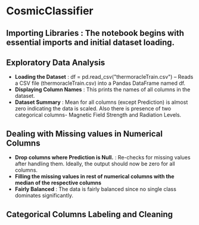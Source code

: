 # CosmicClassifier

## Importing Libraries : The notebook begins with essential imports and initial dataset loading.

## Exploratory Data Analysis
- **Loading the Dataset** : df = pd.read_csv("thermoracleTrain.csv") – Reads a CSV file (thermoracleTrain.csv) into a Pandas DataFrame named df.
- **Displaying Column Names** : This prints the names of all columns in the dataset.
- **Dataset Summary** : Mean for all columns (except Prediction) is almost zero indicating the data is scaled. Also there is presence of two categorical columns- Magnetic Field Strength and Radiation Levels.

## Dealing with Missing values in Numerical Columns
- **Drop columns where Prediction is Null.** : Re-checks for missing values after handling them. Ideally, the output should now be zero for all columns.
- **Filling the missing values in rest of numerical columns with the median of the respective columns**
- **Fairly Balanced** : The data is fairly balanced since no single class dominates significantly.

## Categorical Columns Labeling and Cleaning
